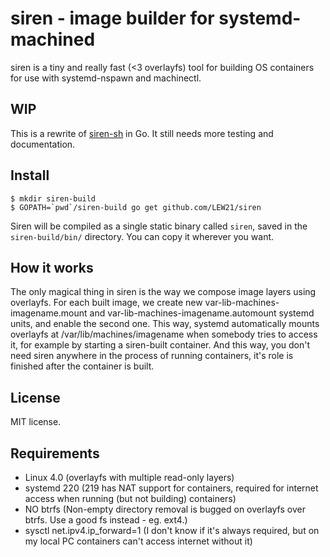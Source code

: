 # siren - image builder for systemd-machined

siren is a tiny and really fast (<3 overlayfs) tool for building OS containers for use with systemd-nspawn and machinectl.

## WIP
This is a rewrite of [siren-sh](https://github.com/LEW21/siren-sh) in Go. It still needs more testing and documentation.

## Install
```console
$ mkdir siren-build
$ GOPATH=`pwd`/siren-build go get github.com/LEW21/siren
```

Siren will be compiled as a single static binary called `siren`, saved in the `siren-build/bin/` directory. You can copy it wherever you want.

## How it works
The only magical thing in siren is the way we compose image layers using overlayfs. For each built image, we create new var-lib-machines-imagename.mount and var-lib-machines-imagename.automount systemd units, and enable the second one. This way, systemd automatically mounts overlayfs at /var/lib/machines/imagename when somebody tries to access it, for example by starting a siren-built container. And this way, you don't need siren anywhere in the process of running containers, it's role is finished after the container is built.

## License
MIT license.

## Requirements
* Linux 4.0 (overlayfs with multiple read-only layers)
* systemd 220 (219 has NAT support for containers, required for internet access when running (but not building) containers)
* NO btrfs (Non-empty directory removal is bugged on overlayfs over btrfs. Use a good fs instead - eg. ext4.)
* sysctl net.ipv4.ip_forward=1 (I don't know if it's always required, but on my local PC containers can't access internet without it)
